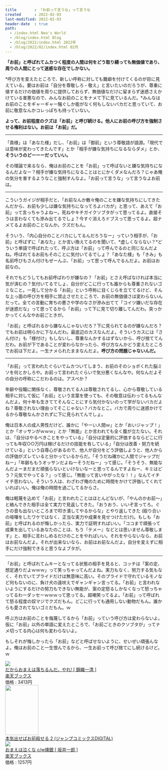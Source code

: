 ```yaml
---
title        : 「お前って言うな」って言うな
created      : 2022-02-03
last-modified: 2022-02-03
header-date  : true
path:
  - /index.html Neo's World
  - /blog/index.html Blog
  - /blog/2022/index.html 2022年
  - /blog/2022/02/index.html 02月
---
```


**「お前」と呼ばれてムカつく程度の人間は何をどう取り繕っても無価値であり、周りの人間にとって迷惑な存在でしかない。**

*呼び方を変えたところで、新しい呼称に対しても難癖を付けてくるのが目に見えている。要はお前は「自分を尊敬しろ・敬え」と言いたいのだろうが、尊重に値するだけの価値を周りに提供しておらず、無価値なだけに留まらず迷惑さえかけている害悪なので、みんなお前のことをナメて下に見ているんだ。*みんなはお前のことをギャーギャー騒ぐしか能がなく何もしないバカだと思っていて、お前に敬意なんかコレっぽちも持っていない。

**よって、お前程度のクズは「お前」と呼び続ける。他人にお前の呼び方を強制させる権利はない。お前は「お前」だ。**

---

「貴様」は「あなた様」だし、「お前」は「御前」という尊敬語が語源。「現代では意味が変わってきたんです」とか「相手が嫌な気持ちになるならダメ」とか、**そういうのどーーーだっていい。**

その理論で来るなら、俺はお前のことを「お前」って呼ばないと嫌な気持ちになるんだよなー？相手が嫌な気持ちになることはとにかくダメなんだろ？じゃあ俺の気分を害するようなこと強制すんなよ。「お前って言うな」って言うなよお前は。

---

こういうガイジが相手だと、「お前なんか散々俺のことを嫌な気持ちにしてきたんだから、お前も少しは嫌な気持ちになってろよバカが」と思って、あえて「お前」って言っちゃうよねー。死ねやキチガイクソブタがって思ってるよ。直接そうは言わなくても滲み出てるでしょ？今すぐ消えろドブスって思ってるよ。超ナメてるよお前のことなんか。クズだもん。

そういう、「内心自分のことバカにしてるんだろうなー」っていう相手が、「お前」と呼ばずに「あなた」とか言い換えてるのを聞いて、*虚しくならない？*どういう単語で呼ばれたって、呼ぶ方は「お前」って呼んでるのと同じなんだよね。呼ばれてるお前もそのことに気付いてるでしょ？「あなた様」も「きみ」も名前呼びもさん付けもぜーんぶ、「お前」って思って呼んでるんだよ。お前はお前なの。

それでもどうしてもお前呼ばわりが嫌なの？「お前」とさえ呼ばなければ本当に気が済むの？気付いてるでしょ、自分がどこに行っても誰からも尊重されないゴミなこと。一見して分かる「お前」という呼称に目くじらを立ててるけど、そんな上っ面の呼び方を相手に禁止させたところで、お前の無価値さは変わらないんだって。全ての言動に育ちの悪さや学のなさが滲み出てて「コイツ嫌いだな存在が迷惑だな」って思ってるから「お前」って下に見て切り離してんだわ。突っかかってくんなやお前ごときが。

「お前」と呼ばれるから嫌なんじゃないだろ？下に見られてるのが嫌なんだろ？でもお前は明らかに下なんだわ。最底辺のカスなんだよ。そういうカスには「さん付け」も「様付け」もしないし、尊重なんかするはずないから、呼び捨ててんだわ。お前が下であることが変わらなかったら、呼び方なんかどう変えたところでお前は下だよ。一生ナメられたままなんだよ。**呼び方の問題じゃないんだ。**

---

「お前」って言われたぐらいでムカついてしまう、お前のそのショボくれた脳ミソを何とかしろや。お前って言われたぐらいで気分悪くなんなや。何なんだよその自分の呼称にこだわるのは。アスペか？

年齢や役職に関係なく、尊敬されてる人は尊敬されてるし、心から尊敬している相手に対して仮に「お前」という言葉を使っても、その敬意は伝わってるもんなんだよ。何十年も生きててそんなことにすら気付かないのって学がないバカだよね？尊敬されない理由ってそこじゃない？バカなとこ。バカで周りに迷惑かけてるから尊敬なんかされずに下に見られてんでしょ。

俺は日本人の成人男性だけど、誰かに「やーい人間ｗ」とか「おいジャップ！」とか「オッサンがｗｗｗ」とか「無能」とか言われても全く腹が立たない。それは、「自分はやるべきことをやっている」「自分は定量的に評価するならどこに行っても年収○○万円は稼げるだけの技能を有している」「自分は改善・努力を続けている」という自尊心があるので、他人が自分をどう評価しようと、他人からの評価がズレていると分かっているからだ。「そうだね確かに人間でジャップだねー」「年齢ももうオッサンだよねーそうだねー」って感じ。「そうそう、無能なんだよーまだまだ頑張らないといけないなーと思ってるんですよねー、キミはどう？元気でやってる？」って感じ。「無能って言いやがったな！！」なんてイチイチ思わない。そういう人は、わざわざ俺のために時間をかけて評価してくれていればいい。俺は俺の時間を過ごしてるからさ。

俺は軽蔑を込めて「お前」と言われたことはほとんどないが、「やんのかお前～」と絡んできた相手は全て実力で見返してきた。「おうおう、いいぞ言ってろ。ぐうの音も出ないところまで叩き潰してやるからな」とやり返してきた (殴り合いの喧嘩をしたワケではなく、正当な実力や成果を見せつけただけ)。もしも「お前」と呼ばれるのが悔しかったら、実力で証明すればいい。「ココまで頑張って成果を出しているあなたのことは、もう『テメー』などとは思いません尊敬します」と、相手に言わしめるだけのことをやればいい。それをやらないなら、お前はお前なんだよ。それが出来ないなら、お前はお前なんだよ。自分を変えずに相手にだけ強制できると思うなよブタが。

---

「お前」と呼ばれてムキーとなってる状態の相手を見ると、コッチは「案の定、想定通りだよｗｗｗ」って笑っちゃってんだよね。実力もなく、努力する気もなく、それでいてプライドだけは無意味に高い。そのプライドで守れているモノなど何もないのに、負け犬の遠吠えでギャンギャン言ってる。「お前」と言われないようにするだけの努力もできない無能が、案の定怒るしかなくなって怒っちゃってるわーダッセーｗｗｗって思ってる。超嘲笑ってるよ。「お前」って呼ばれて怒る程度の奴マジでクズだもん。どこに行っても通用しない動物だもん。誰からも愛されてないゴミだもん。ｗ

呼ぶ方はお前のことを侮蔑してるから「お前」っていう呼び方は変わらないよ。仮に「お前」以外の単語に変えたところで、「お前ごときのクソブタが」ってナメ切ってる内心は何も変わらないよ。

もしそれが悔しかったら「お前」などと呼ばせないように、せいぜい頑張んなよ。俺はお前のこと一生恨んでるから、一生お前って呼び捨てにし続けるけど。ｗ

<div class="ad-rakuten">
  <div class="ad-rakuten-image">
    <a href="https://hb.afl.rakuten.co.jp/hgc/g00q0722.waxyc9ff.g00q0722.waxyd017/?pc=https%3A%2F%2Fitem.rakuten.co.jp%2Fbook%2F4424675%2F&amp;m=http%3A%2F%2Fm.rakuten.co.jp%2Fbook%2Fi%2F12075821%2F">
      <img src="https://thumbnail.image.rakuten.co.jp/@0_mall/book/cabinet/3607/4988707563607.jpg?_ex=128x128">
    </a>
  </div>
  <div class="ad-rakuten-info">
    <div class="ad-rakuten-title">
      <a href="https://hb.afl.rakuten.co.jp/hgc/g00q0722.waxyc9ff.g00q0722.waxyd017/?pc=https%3A%2F%2Fitem.rakuten.co.jp%2Fbook%2F4424675%2F&amp;m=http%3A%2F%2Fm.rakuten.co.jp%2Fbook%2Fi%2F12075821%2F">だからおまえは落ちるんだ、やれ! [ 錦織一清 ]</a>
    </div>
    <div class="ad-rakuten-shop">
      <a href="https://hb.afl.rakuten.co.jp/hgc/g00q0722.waxyc9ff.g00q0722.waxyd017/?pc=https%3A%2F%2Fwww.rakuten.co.jp%2Fbook%2F&amp;m=http%3A%2F%2Fm.rakuten.co.jp%2Fbook%2F">楽天ブックス</a>
    </div>
    <div class="ad-rakuten-price">価格 : 3413円</div>
  </div>
</div>

<div class="ad-amazon">
  <div class="ad-amazon-image">
    <a href="https://www.amazon.co.jp/dp/B09R9YFS3L?tag=neos21-22&amp;linkCode=osi&amp;th=1&amp;psc=1">
      <img src="https://m.media-amazon.com/images/I/31RxWIPH+cL._SL160_.jpg" width="106" height="160">
    </a>
  </div>
  <div class="ad-amazon-info">
    <div class="ad-amazon-title">
      <a href="https://www.amazon.co.jp/dp/B09R9YFS3L?tag=neos21-22&amp;linkCode=osi&amp;th=1&amp;psc=1">本気出せばお前殺せる 2 (ジャンプコミックスDIGITAL)</a>
    </div>
  </div>
</div>

<div class="ad-rakuten">
  <div class="ad-rakuten-image">
    <a href="https://hb.afl.rakuten.co.jp/hgc/g00q0722.waxyc9ff.g00q0722.waxyd017/?pc=https%3A%2F%2Fitem.rakuten.co.jp%2Fbook%2F11495282%2F&amp;m=http%3A%2F%2Fm.rakuten.co.jp%2Fbook%2Fi%2F15687804%2F">
      <img src="https://thumbnail.image.rakuten.co.jp/@0_mall/book/cabinet/2944/4988008082944.jpg?_ex=128x128">
    </a>
  </div>
  <div class="ad-rakuten-info">
    <div class="ad-rakuten-title">
      <a href="https://hb.afl.rakuten.co.jp/hgc/g00q0722.waxyc9ff.g00q0722.waxyd017/?pc=https%3A%2F%2Fitem.rakuten.co.jp%2Fbook%2F11495282%2F&amp;m=http%3A%2F%2Fm.rakuten.co.jp%2Fbook%2Fi%2F15687804%2F">おまえは泣くな c/w燻銀 [ 坂井一郎 ]</a>
    </div>
    <div class="ad-rakuten-shop">
      <a href="https://hb.afl.rakuten.co.jp/hgc/g00q0722.waxyc9ff.g00q0722.waxyd017/?pc=https%3A%2F%2Fwww.rakuten.co.jp%2Fbook%2F&amp;m=http%3A%2F%2Fm.rakuten.co.jp%2Fbook%2F">楽天ブックス</a>
    </div>
    <div class="ad-rakuten-price">価格 : 1257円</div>
  </div>
</div>

